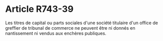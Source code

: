 # Article R743-39

Les titres de capital ou parts sociales d'une société titulaire d'un office de greffier de tribunal de commerce ne peuvent être ni donnés en nantissement ni vendus aux enchères publiques.
